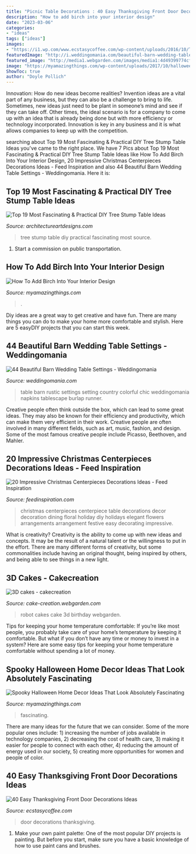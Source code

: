 ```yaml
---
title: "Picnic Table Decorations : 40 Easy Thanksgiving Front Door Decorations Ideas"
description: "How to add birch into your interior design"
date: "2023-03-06"
categories:
- "ideas"
tags: ["ideas"]
images:
- "https://i1.wp.com/www.ecstasycoffee.com/wp-content/uploads/2016/10/Thanksgiving-Front-Door-Decorations-Ideas-11.jpg"
featuredImage: "http://i.weddingomania.com/beautiful-barn-wedding-table-settings-44-500x751.jpg"
featured_image: "http://media1.webgarden.com/images/media1:4d49399774cfe.jpg/robot.JPG"
image: "https://myamazingthings.com/wp-content/uploads/2017/10/halloween-home-decor-2.jpg"
ShowToc: true
author: "Doyle Pollich"
---
```



Innovation: How do new ideas become realities?
Invention ideas are a vital part of any business, but they can also be a challenge to bring to life. Sometimes, new ideas just need to be plant in someone’s mind and see if they can take off. Other times, the ideal scenario is for a company to come up with an idea that is already being done but with more efficiency or technology incorporated. Innovation is key in any business and it is what allows companies to keep up with the competition.

	

		
searching about Top 19 Most Fascinating &amp; Practical DIY Tree Stump Table Ideas you've came to the right place. We have 7 Pics about Top 19 Most Fascinating &amp; Practical DIY Tree Stump Table Ideas like How To Add Birch Into Your Interior Design, 20 Impressive Christmas Centerpieces Decorations Ideas - Feed Inspiration and also 44 Beautiful Barn Wedding Table Settings - Weddingomania. Here it is:
		
    
## Top 19 Most Fascinating &amp; Practical DIY Tree Stump Table Ideas

<img loading=lazy src="https://www.architectureartdesigns.com/wp-content/uploads/2015/03/1127.jpg" onerror="this.onerror=null;this.src='https://tse3.mm.bing.net/th?id=OIP.9q9AYnq8Hrs1LWEwVm-9DgHaKf&amp;pid=15.1';" alt="Top 19 Most Fascinating &amp; Practical DIY Tree Stump Table Ideas">

_Source: architectureartdesigns.com_

>tree stump table diy practical fascinating most source. 

	

1) Start a commission on public transportation.

    
## How To Add Birch Into Your Interior Design

<img loading=lazy src="https://myamazingthings.com/wp-content/uploads/2016/12/9_1457221446-618x1024.jpg" onerror="this.onerror=null;this.src='https://tse1.mm.bing.net/th?id=OIP.4yLF2GatxPujwY3A2K76yQHaMR&amp;pid=15.1';" alt="How To Add Birch Into Your Interior Design">

_Source: myamazingthings.com_

>. 

	

Diy ideas are a great way to get creative and have fun. There are many things you can do to make your home more comfortable and stylish. Here are 5 easyDIY projects that you can start this week.

    
## 44 Beautiful Barn Wedding Table Settings - Weddingomania

<img loading=lazy src="http://i.weddingomania.com/beautiful-barn-wedding-table-settings-44-500x751.jpg" onerror="this.onerror=null;this.src='https://tse2.mm.bing.net/th?id=OIP.D0lZ2k9Fojo8mPqq1tFEMwHaLH&amp;pid=15.1';" alt="44 Beautiful Barn Wedding Table Settings - Weddingomania">

_Source: weddingomania.com_

>table barn rustic settings setting country colorful chic weddingomania napkins tablescape burlap runner. 

	

Creative people often think outside the box, which can lead to some great ideas. They may also be known for their efficiency and productivity, which can make them very efficient in their work. Creative people are often involved in many different fields, such as art, music, fashion, and design. Some of the most famous creative people include Picasso, Beethoven, and Mahler.

    
## 20 Impressive Christmas Centerpieces Decorations Ideas - Feed Inspiration

<img loading=lazy src="http://feedinspiration.com/wp-content/uploads/2016/09/Easy-Centerpieces-Ideas-For-Christmas.jpg" onerror="this.onerror=null;this.src='https://tse1.mm.bing.net/th?id=OIP.hPKa4779SjPIpscvMSdX6QHaLH&amp;pid=15.1';" alt="20 Impressive Christmas Centerpieces Decorations Ideas - Feed Inspiration">

_Source: feedinspiration.com_

>christmas centerpieces centerpiece table decorations decor decoration dining floral holiday diy holidays elegant flowers arrangements arrangement festive easy decorating impressive. 

	

What is creativity?
Creativity is the ability to come up with new ideas and concepts. It may be the result of a natural talent or the willingness to put in the effort. There are many different forms of creativity, but some commonalities include having an original thought, being inspired by others, and being able to see things in a new light.

    
## 3D Cakes - Cakecreation

<img loading=lazy src="http://media1.webgarden.com/images/media1:4d49399774cfe.jpg/robot.JPG" onerror="this.onerror=null;this.src='https://tse4.mm.bing.net/th?id=OIP.hf0VqMtcRUlYTIhRYFOSrAHaJ4&amp;pid=15.1';" alt="3D cakes - cakecreation">

_Source: cake-creation.webgarden.com_

>robot cakes cake 3d birthday webgarden. 

	

Tips for keeping your home temperature comfortable:
If you’re like most people, you probably take care of your home’s temperature by keeping it comfortable. But what if you don’t have any time or money to invest in a system? Here are some easy tips for keeping your home temperature comfortable without spending a lot of money.

    
## Spooky Halloween Home Decor Ideas That Look Absolutely Fascinating

<img loading=lazy src="https://myamazingthings.com/wp-content/uploads/2017/10/halloween-home-decor-2.jpg" onerror="this.onerror=null;this.src='https://tse4.mm.bing.net/th?id=OIP.lh9qY1nwtat2eT94ulte3gHaLH&amp;pid=15.1';" alt="Spooky Halloween Home Decor Ideas That Look Absolutely Fascinating">

_Source: myamazingthings.com_

>fascinating. 

	

There are many ideas for the future that we can consider. Some of the more popular ones include: 1) increasing the number of jobs available in technology companies, 2) decreasing the cost of health care, 3) making it easier for people to connect with each other, 4) reducing the amount of energy used in our society, 5) creating more opportunities for women and people of color.

    
## 40 Easy Thanksgiving Front Door Decorations Ideas

<img loading=lazy src="https://i1.wp.com/www.ecstasycoffee.com/wp-content/uploads/2016/10/Thanksgiving-Front-Door-Decorations-Ideas-11.jpg" onerror="this.onerror=null;this.src='https://tse2.mm.bing.net/th?id=OIP.dj2HYg9eTNueSNF-1vowSQHaLL&amp;pid=15.1';" alt="40 Easy Thanksgiving Front Door Decorations Ideas">

_Source: ecstasycoffee.com_

>door decorations thanksgiving. 

	

1. Make your own paint palette: One of the most popular DIY projects is painting. But before you start, make sure you have a basic knowledge of how to use paint cans and brushes.

